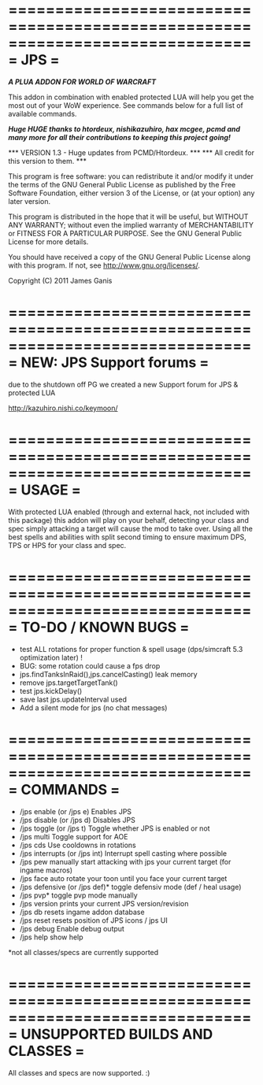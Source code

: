 ==============================================================================
= JPS =
==============================================================================

***A PLUA ADDON FOR WORLD OF WARCRAFT***

This addon in combination with enabled protected LUA will help you get the most
out of your WoW experience. See commands below for a full list of available
commands.

***Huge HUGE thanks to htordeux, nishikazuhiro, hax mcgee, pcmd
and many more for all their contributions to keeping this project going!***

*** VERSION 1.3 - Huge updates from PCMD/Htordeux. ***
*** All credit for this version to them.           ***

This program is free software: you can redistribute it and/or modify
it under the terms of the GNU General Public License as published by
the Free Software Foundation, either version 3 of the License, or
(at your option) any later version.

This program is distributed in the hope that it will be useful,
but WITHOUT ANY WARRANTY; without even the implied warranty of
MERCHANTABILITY or FITNESS FOR A PARTICULAR PURPOSE.  See the
GNU General Public License for more details.

You should have received a copy of the GNU General Public License
along with this program.  If not, see <http://www.gnu.org/licenses/>.

Copyright (C) 2011 James Ganis

==============================================================================
= NEW: JPS Support forums                                                    =
==============================================================================

due to the shutdown off PG we created a new Support forum for JPS & protected LUA

http://kazuhiro.nishi.co/keymoon/


==============================================================================
= USAGE                                                                      =
==============================================================================

With protected LUA enabled (through and external hack, not included with this
package) this addon will play on your behalf, detecting your class and spec
simply attacking a target will cause the mod to take over. Using all the best
spells and abilities with split second timing to ensure maximum DPS, TPS or
HPS for your class and spec.

==============================================================================
= TO-DO / KNOWN BUGS                                                         =
==============================================================================

* test ALL rotations for proper function & spell usage (dps/simcraft 5.3 optimization later) !
* BUG: some rotation could cause a fps drop
* jps.findTanksInRaid(),jps.cancelCasting() leak memory
* remove jps.targetTargetTank()
* test jps.kickDelay()
* save last jps.updateInterval used
* Add a silent mode for jps (no chat messages)

==============================================================================
= COMMANDS                                                                   =
==============================================================================

* /jps enable (or /jps e)			Enables JPS
* /jps disable (or /jps d)		Disables JPS
* /jps toggle (or /jps t)			Toggle whether JPS is enabled or not
* /jps multi			Toggle support for AOE
* /jps cds			Use cooldowns in rotations
* /jps interrupts (or /jps int)		Interrupt spell casting where possible
* /jps pew			manually start attacking with jps your current target (for ingame macros)
* /jps face			auto rotate your toon until you face your current target
* /jps defensive (or /jps def)*			toggle defensiv mode (def / heal usage)
* /jps pvp*			toggle pvp mode manually
* /jps version		prints your current JPS version/revision
* /jps db				resets ingame addon database
* /jps reset			resets position of JPS icons / jps UI
* /jps debug			Enable debug output
* /jps help			show help

*not all classes/specs are currently supported

==============================================================================
= UNSUPPORTED BUILDS AND CLASSES                                             =
==============================================================================

All classes and specs are now supported. :)
